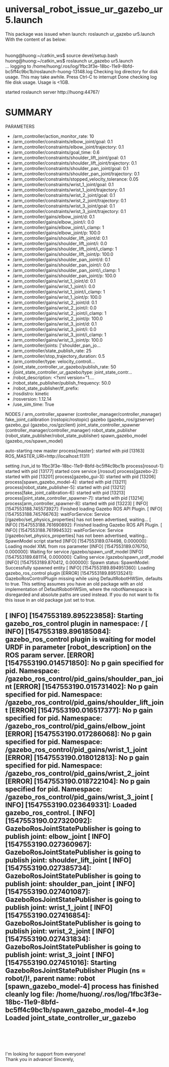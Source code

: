# universal_robot_issue_ur_gazebo_ur5.launch
This package was issued when launch: roslaunch ur_gazebo ur5.launch
With the content of as below: 
<br><br><br>
huong@huong:~/catkin_ws$ source devel/setup.bash<br>
huong@huong:~/catkin_ws$ roslaunch ur_gazebo ur5.launch<br>
... logging to /home/huong/.ros/log/1fbc3f3e-18bc-11e9-8bfd-bc5ff4c9bc1b/roslaunch-huong-13148.log
Checking log directory for disk usage. This may take awhile.
Press Ctrl-C to interrupt
Done checking log file disk usage. Usage is <1GB.

started roslaunch server http://huong:44767/

SUMMARY
========

PARAMETERS
 * /arm_controller/action_monitor_rate: 10
 * /arm_controller/constraints/elbow_joint/goal: 0.1
 * /arm_controller/constraints/elbow_joint/trajectory: 0.1
 * /arm_controller/constraints/goal_time: 0.6
 * /arm_controller/constraints/shoulder_lift_joint/goal: 0.1
 * /arm_controller/constraints/shoulder_lift_joint/trajectory: 0.1
 * /arm_controller/constraints/shoulder_pan_joint/goal: 0.1
 * /arm_controller/constraints/shoulder_pan_joint/trajectory: 0.1
 * /arm_controller/constraints/stopped_velocity_tolerance: 0.05
 * /arm_controller/constraints/wrist_1_joint/goal: 0.1
 * /arm_controller/constraints/wrist_1_joint/trajectory: 0.1
 * /arm_controller/constraints/wrist_2_joint/goal: 0.1
 * /arm_controller/constraints/wrist_2_joint/trajectory: 0.1
 * /arm_controller/constraints/wrist_3_joint/goal: 0.1
 * /arm_controller/constraints/wrist_3_joint/trajectory: 0.1
 * /arm_controller/gains/elbow_joint/d: 0.1
 * /arm_controller/gains/elbow_joint/i: 0.0
 * /arm_controller/gains/elbow_joint/i_clamp: 1
 * /arm_controller/gains/elbow_joint/p: 100.0
 * /arm_controller/gains/shoulder_lift_joint/d: 0.1
 * /arm_controller/gains/shoulder_lift_joint/i: 0.0
 * /arm_controller/gains/shoulder_lift_joint/i_clamp: 1
 * /arm_controller/gains/shoulder_lift_joint/p: 100.0
 * /arm_controller/gains/shoulder_pan_joint/d: 0.1
 * /arm_controller/gains/shoulder_pan_joint/i: 0.0
 * /arm_controller/gains/shoulder_pan_joint/i_clamp: 1
 * /arm_controller/gains/shoulder_pan_joint/p: 100.0
 * /arm_controller/gains/wrist_1_joint/d: 0.1
 * /arm_controller/gains/wrist_1_joint/i: 0.0
 * /arm_controller/gains/wrist_1_joint/i_clamp: 1
 * /arm_controller/gains/wrist_1_joint/p: 100.0
 * /arm_controller/gains/wrist_2_joint/d: 0.1
 * /arm_controller/gains/wrist_2_joint/i: 0.0
 * /arm_controller/gains/wrist_2_joint/i_clamp: 1
 * /arm_controller/gains/wrist_2_joint/p: 100.0
 * /arm_controller/gains/wrist_3_joint/d: 0.1
 * /arm_controller/gains/wrist_3_joint/i: 0.0
 * /arm_controller/gains/wrist_3_joint/i_clamp: 1
 * /arm_controller/gains/wrist_3_joint/p: 100.0
 * /arm_controller/joints: ['shoulder_pan_jo...
 * /arm_controller/state_publish_rate: 25
 * /arm_controller/stop_trajectory_duration: 0.5
 * /arm_controller/type: velocity_controll...
 * /joint_state_controller_ur_gazebo/publish_rate: 50
 * /joint_state_controller_ur_gazebo/type: joint_state_contr...
 * /robot_description: <?xml version="1....
 * /robot_state_publisher/publish_frequency: 50.0
 * /robot_state_publisher/tf_prefix: 
 * /rosdistro: kinetic
 * /rosversion: 1.12.14
 * /use_sim_time: True

NODES
  /
    arm_controller_spawner (controller_manager/controller_manager)
    fake_joint_calibration (rostopic/rostopic)
    gazebo (gazebo_ros/gzserver)
    gazebo_gui (gazebo_ros/gzclient)
    joint_state_controller_spawner (controller_manager/controller_manager)
    robot_state_publisher (robot_state_publisher/robot_state_publisher)
    spawn_gazebo_model (gazebo_ros/spawn_model)

auto-starting new master
process[master]: started with pid [13163]
ROS_MASTER_URI=http://localhost:11311

setting /run_id to 1fbc3f3e-18bc-11e9-8bfd-bc5ff4c9bc1b
process[rosout-1]: started with pid [13177]
started core service [/rosout]
process[gazebo-2]: started with pid [13201]
process[gazebo_gui-3]: started with pid [13206]
process[spawn_gazebo_model-4]: started with pid [13211]
process[robot_state_publisher-5]: started with pid [13212]
process[fake_joint_calibration-6]: started with pid [13213]
process[joint_state_controller_spawner-7]: started with pid [13214]
process[arm_controller_spawner-8]: started with pid [13223]
[ INFO] [1547553188.745573927]: Finished loading Gazebo ROS API Plugin.
[ INFO] [1547553188.745766763]: waitForService: Service [/gazebo/set_physics_properties] has not been advertised, waiting...
[ INFO] [1547553188.761690892]: Finished loading Gazebo ROS API Plugin.
[ INFO] [1547553188.761994532]: waitForService: Service [/gazebo/set_physics_properties] has not been advertised, waiting...
SpawnModel script started
[INFO] [1547553189.074498, 0.000000]: Loading model XML from ros parameter
[INFO] [1547553189.076750, 0.000000]: Waiting for service /gazebo/spawn_urdf_model
[INFO] [1547553189.681114, 0.000000]: Calling service /gazebo/spawn_urdf_model
[INFO] [1547553189.870412, 0.000000]: Spawn status: SpawnModel: Successfully spawned entity
[ INFO] [1547553189.894951360]: Loading gazebo_ros_control plugin
[ERROR] [1547553189.895135241]: GazeboRosControlPlugin missing <legacyModeNS> while using DefaultRobotHWSim, defaults to true.
This setting assumes you have an old package with an old implementation of DefaultRobotHWSim, where the robotNamespace is disregarded and absolute paths are used instead.
If you do not want to fix this issue in an old package just set <legacyModeNS> to true.

[ INFO] [1547553189.895223858]: Starting gazebo_ros_control plugin in namespace: /
[ INFO] [1547553189.896185084]: gazebo_ros_control plugin is waiting for model URDF in parameter [robot_description] on the ROS param server.
[ERROR] [1547553190.014571850]: No p gain specified for pid.  Namespace: /gazebo_ros_control/pid_gains/shoulder_pan_joint
[ERROR] [1547553190.015731402]: No p gain specified for pid.  Namespace: /gazebo_ros_control/pid_gains/shoulder_lift_joint
[ERROR] [1547553190.016517377]: No p gain specified for pid.  Namespace: /gazebo_ros_control/pid_gains/elbow_joint
[ERROR] [1547553190.017286068]: No p gain specified for pid.  Namespace: /gazebo_ros_control/pid_gains/wrist_1_joint
[ERROR] [1547553190.018012813]: No p gain specified for pid.  Namespace: /gazebo_ros_control/pid_gains/wrist_2_joint
[ERROR] [1547553190.018722104]: No p gain specified for pid.  Namespace: /gazebo_ros_control/pid_gains/wrist_3_joint
[ INFO] [1547553190.023649331]: Loaded gazebo_ros_control.
[ INFO] [1547553190.027320092]: GazeboRosJointStatePublisher is going to publish joint: elbow_joint
[ INFO] [1547553190.027360967]: GazeboRosJointStatePublisher is going to publish joint: shoulder_lift_joint
[ INFO] [1547553190.027385734]: GazeboRosJointStatePublisher is going to publish joint: shoulder_pan_joint
[ INFO] [1547553190.027401087]: GazeboRosJointStatePublisher is going to publish joint: wrist_1_joint
[ INFO] [1547553190.027416854]: GazeboRosJointStatePublisher is going to publish joint: wrist_2_joint
[ INFO] [1547553190.027431834]: GazeboRosJointStatePublisher is going to publish joint: wrist_3_joint
[ INFO] [1547553190.027451016]: Starting GazeboRosJointStatePublisher Plugin (ns = robot/)!, parent name: robot
[spawn_gazebo_model-4] process has finished cleanly
log file: /home/huong/.ros/log/1fbc3f3e-18bc-11e9-8bfd-bc5ff4c9bc1b/spawn_gazebo_model-4*.log
Loaded joint_state_controller_ur_gazebo
<br><br><br><br>
--------------------------
I'm looking for support from everyone! <br>
Thank you in advance!
Sincerely,

